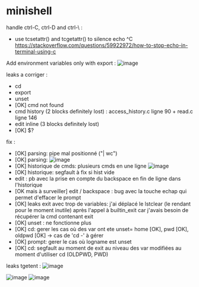 # minishell

handle ctrl-C, ctrl-D and ctrl-\ :
- use tcsetattr() and tcgetattr() to silence echo ^C
https://stackoverflow.com/questions/59922972/how-to-stop-echo-in-terminal-using-c

Add environment variables only with export :
![image](https://user-images.githubusercontent.com/51337012/115218643-0ffcc980-a107-11eb-8174-7399a5d6aa21.png)

leaks a corriger :
- cd
- export
- unset
- [OK] cmd not found
- cmd history (2 blocks definitely lost) : access_history.c ligne 90 + read.c ligne 146
- edit inline (3 blocks definitely lost)
- [OK] $?

fix :
- [OK] parsing: pipe mal positionné ("| wc")
- [OK] parsing: ![image](https://user-images.githubusercontent.com/51337012/117170962-bfee5a00-adca-11eb-8c59-173d508d06bd.png)
- [OK] historique de cmds: plusieurs cmds en une ligne ![image](https://user-images.githubusercontent.com/51337012/117171290-09d74000-adcb-11eb-88c3-6ec888a75780.png)
- [OK] historique: segfault à fix si hist vide
- edit : pb avec la prise en compte du backspace en fin de ligne dans l'historique
- [OK mais à surveiller] edit / backspace : bug avec la touche echap qui permet d'effacer le prompt
- [OK] leaks exit avec trop de variables: j'ai déplacé le lstclear (le rendant pour le moment inutile) après l'appel à builtin_exit car j'avais besoin de récupérer la cmd contenant exit
- [OK] unset : ne fonctionne plus
- [OK] cd: gerer les cas où des var ont ete unset= home [OK], pwd [OK], oldpwd [OK] -> cas de 'cd -' à gérer
- [OK] prompt: gerer le cas où logname est unset
- [OK] cd: segfault au moment de exit au niveau des var modifiées au moment d'utiliser cd (OLDPWD, PWD)

leaks tgetent :
![image](https://user-images.githubusercontent.com/51337012/117141496-e6060100-adae-11eb-9e93-276c218c9832.png)

![image](https://user-images.githubusercontent.com/51337012/117823892-41803500-b26e-11eb-917b-74b21c7e4b1e.png)
![image](https://user-images.githubusercontent.com/51337012/117832000-64621780-b275-11eb-970c-82a16e505839.png)
